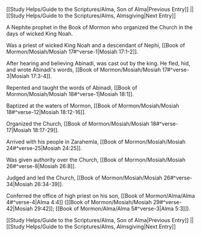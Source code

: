 [[Study Helps/Guide to the Scriptures/Alma, Son of Alma|Previous Entry]]  ||  [[Study Helps/Guide to the Scriptures/Alms, Almsgiving|Next Entry]]

 A Nephite prophet in the Book of Mormon who organized the Church in the days of wicked King Noah.

 Was a priest of wicked King Noah and a descendant of Nephi, [[Book of Mormon/Mosiah/Mosiah 17#^verse-1|Mosiah 17:1-2]].

 After hearing and believing Abinadi, was cast out by the king. He fled, hid, and wrote Abinadi's words, [[Book of Mormon/Mosiah/Mosiah 17#^verse-3|Mosiah 17:3-4]].

 Repented and taught the words of Abinadi, [[Book of Mormon/Mosiah/Mosiah 18#^verse-1|Mosiah 18:1]].

 Baptized at the waters of Mormon, [[Book of Mormon/Mosiah/Mosiah 18#^verse-12|Mosiah 18:12-16]].

 Organized the Church, [[Book of Mormon/Mosiah/Mosiah 18#^verse-17|Mosiah 18:17-29]].

 Arrived with his people in Zarahemla, [[Book of Mormon/Mosiah/Mosiah 24#^verse-25|Mosiah 24:25]].

 Was given authority over the Church, [[Book of Mormon/Mosiah/Mosiah 26#^verse-8|Mosiah 26:8]].

 Judged and led the Church, [[Book of Mormon/Mosiah/Mosiah 26#^verse-34|Mosiah 26:34-39]].

 Conferred the office of high priest on his son, [[Book of Mormon/Alma/Alma 4#^verse-4|Alma 4:4]] ([[Book of Mormon/Mosiah/Mosiah 29#^verse-42|Mosiah 29:42]]; [[Book of Mormon/Alma/Alma 5#^verse-3|Alma 5:3]]).

[[Study Helps/Guide to the Scriptures/Alma, Son of Alma|Previous Entry]]  ||  [[Study Helps/Guide to the Scriptures/Alms, Almsgiving|Next Entry]]